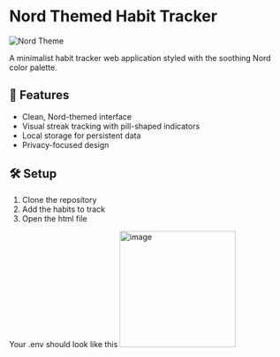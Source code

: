 # Nord Themed Habit Tracker

![Nord Theme](https://img.shields.io/badge/theme-Nord-88C0D0.svg)

A minimalist habit tracker web application styled with the soothing Nord color palette.

## 🌟 Features

- Clean, Nord-themed interface
- Visual streak tracking with pill-shaped indicators
- Local storage for persistent data
- Privacy-focused design

## 🛠 Setup

1. Clone the repository
2. Add the habits to track
3. Open the html file

Your .env should look like this 
<img width="210" alt="image" src="https://github.com/uz-g/track/assets/83078325/dde7d653-954d-4eb4-9af0-abf099e2f548">
